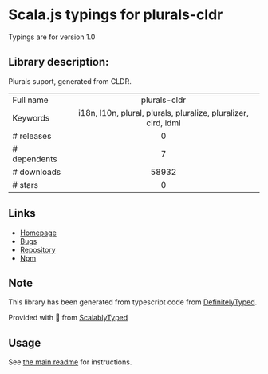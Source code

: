 
# Scala.js typings for plurals-cldr

Typings are for version 1.0

## Library description:
Plurals suport, generated from CLDR.

|                    |                 |
| ------------------ | :-------------: |
| Full name          | plurals-cldr |
| Keywords           | i18n, l10n, plural, plurals, pluralize, pluralizer, clrd, ldml |
| # releases         | 0 |
| # dependents       | 7 |
| # downloads        | 58932 |
| # stars            | 0 |

## Links
- [Homepage](https://github.com/nodeca/plurals-cldr#readme)
- [Bugs](https://github.com/nodeca/plurals-cldr/issues)
- [Repository](https://github.com/nodeca/plurals-cldr)
- [Npm](https://www.npmjs.com/package/plurals-cldr)
    


## Note
This library has been generated from typescript code from [DefinitelyTyped](https://definitelytyped.org).

Provided with :purple_heart: from [ScalablyTyped](https://github.com/oyvindberg/ScalablyTyped)

## Usage
See [the main readme](../../readme.md) for instructions.


